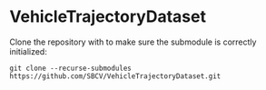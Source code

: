# VehicleTrajectoryDataset

Clone the repository with to make sure the submodule is correctly initialized:

```
git clone --recurse-submodules https://github.com/SBCV/VehicleTrajectoryDataset.git
```
